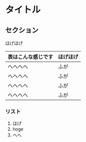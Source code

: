 # タイトル

## セクション

ほげほげ

| 表はこんな感じです | ほげほげ |
| ------------------ | -------- |
| へへへへ           | ふが     |
| へへへへ           | ふが     |
| へへへへ           | ふが     |
| へへへへ           | ふが     |

### リスト

1. ほげ
2. hoge
3. へへ
